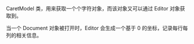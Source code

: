 CaretModel 类，用来获取一个个字符对象，而该对象又可以通过 Editor 对象获取到。

当一个 Document 对象被打开时，Editor 会生成一个基于 0 的坐标，记录每行每列的相关信息。